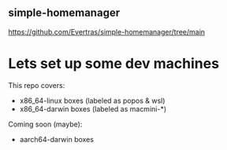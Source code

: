 
## simple-homemanager
https://github.com/Evertras/simple-homemanager/tree/main
# Lets set up some dev machines
This repo covers:
- x86_64-linux boxes (labeled as popos & wsl)
- x86_64-darwin boxes (labeled as macmini-*)

Coming soon (maybe):
- aarch64-darwin boxes
